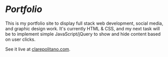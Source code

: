 *Portfolio*
=========

This is my portfolio site to display full stack web development, social media, and graphic design work. It's currently HTML & CSS, and my next task will be to implement simple JavaScript/jQuery to show and hide content based on user clicks.

See it live at [clarepolitano.com](clarepolitano.com).
